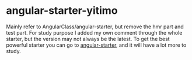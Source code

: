 # angular-starter-yitimo
Mainly refer to AngularClass/angular-starter, but remove the hmr part and test part.
For study purpose I added my own comment through the whole starter, but the version may not always be the latest.
To get the best powerful starter you can go to [angular-starter](https://github.com/AngularClass/angular-starter "AngularClass/angular-starter"), and it will have a lot more to study.